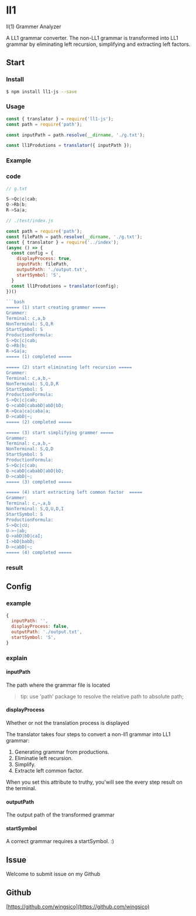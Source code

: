 # ll1

ll(1) Grammer Analyzer

A LL1 grammar converter. The non-LL1 grammar is transformed into LL1 grammar by eliminating left recursion, simplifying and extracting left factors.

## Start

### Install

```bash
$ npm install ll1-js --save
```

### Usage

```js
const { translator } = require('ll1-js');
const path = require('path');

const inputPath = path.resolve(__dirname, './g.txt');

const ll1Produtions = translator({ inputPath });
```

### Example

### code

```js
// g.txt

S->Qc|c|cab;
Q->Rb|b;
R->Sa|a;
```

```js
// ./test/index.js

const path = require('path');
const filePath = path.resolve(__dirname, './g.txt');
const { translator } = require('../index');
(async () => {
  const config = {
    displayProcess: true,
    inputPath: filePath,
    outputPath: './output.txt',
    startSymbol: 'S',
  }
  const ll1Produtions = translator(config);
})()

```bash
===== (1) start creating grammer =====
Grammer:
Terminal: c,a,b
NonTerminal: S,Q,R
StartSymbol: S
ProductionFormula:
S->Qc|c|cab;
Q->Rb|b;
R->Sa|a;
===== (1) completed =====

===== (2) start eliminating left recursion =====
Grammer:
Terminal: c,a,b,~
NonTerminal: S,Q,D,R
StartSymbol: S
ProductionFormula:
S->Qc|c|cab;
Q->cabD|cababD|abD|bD;
R->Qca|ca|caba|a;
D->cabD|~;
===== (2) completed =====

===== (3) start simplifying grammer =====
Grammer:
Terminal: c,a,b,~
NonTerminal: S,Q,D
StartSymbol: S
ProductionFormula:
S->Qc|c|cab;
Q->cabD|cababD|abD|bD;
D->cabD|~;
===== (3) completed =====

===== (4) start extracting left common factor  =====
Grammer:
Terminal: c,~,a,b
NonTerminal: S,Q,U,D,I
StartSymbol: S
ProductionFormula:
S->Qc|cU;
U->~|ab;
Q->abD|bD|caI;
I->bD|babD;
D->cabD|~;
===== (4) completed =====
```

### result





## Config

### example
```js
{
  inputPath: '',
  displayProcess: false,
  outputPath: './output.txt',
  startSymbol: 'S',
}
```

### explain

#### inputPath

The path where the grammar file is located

> tip: use 'path' package to resolve the relative path to absolute path;

#### displayProcess

Whether or not the translation process is displayed

The translator takes four steps to convert a non-ll1 grammar into LL1 grammar:

  1. Generating grammar from productions.
  2. Eliminatie left recursion.
  3. Simplify.
  4. Extracte left common factor.

When you set this attribute to truthy, you'will see the every step result on the terminal.

#### outputPath

The output path of the transformed grammar

#### startSymbol

A correct grammar requires a startSymbol. :)


## Issue

Welcome to submit issue on my Github

## Github

[https://github.com/wingsico](https://github.com/wingsico)
